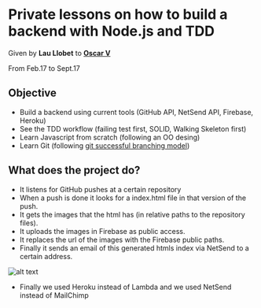 Private lessons on how to build a backend with Node.js and TDD
===============================================================
Given by **Lau Llobet** to [**Oscar V**](https://github.com/OscarValcarcel)

From Feb.17 to Sept.17

## Objective
* Build a backend using current tools (GitHub API, NetSend API, Firebase, Heroku)
* See the TDD workflow (failing test first, SOLID, Walking Skeleton first)
* Learn Javascript from scratch (following an OO desing)
* Learn Git (following [git successful branching model](http://nvie.com/posts/a-successful-git-branching-model/))

## What does the project do?
* It listens for GitHub pushes at a certain repository
* When a push is done it looks for a index.html file in that version of the push.
* It gets the images that the html has (in relative paths to the repository files).
* It uploads the images in Firebase as public access.
* It replaces the url of the images with the Firebase public paths. 
* Finally it sends an email of this generated htmls index via NetSend to a certain address.


![alt text](https://github.com/LauLlobet/teaching--Emailsender-When-Push/raw/master/plan.png "Logo Title Text 1")
* Finally we used Heroku instead of Lambda and we used NetSend instead of MailChimp




